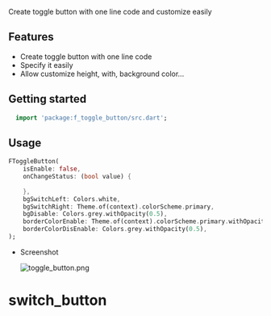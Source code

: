 <!--
 Author: TruongPham
-->

Create toggle button with one line code and customize easily

## Features

- Create toggle button with one line code
- Specify it easily
- Allow customize height, with, background color...

## Getting started

```dart
  import 'package:f_toggle_button/src.dart';
```

## Usage


```dart
FToggleButton(
    isEnable: false,
    onChangeStatus: (bool value) {
    
    },
    bgSwitchLeft: Colors.white,
    bgSwitchRight: Theme.of(context).colorScheme.primary,
    bgDisable: Colors.grey.withOpacity(0.5),
    borderColorEnable: Theme.of(context).colorScheme.primary.withOpacity(0.5),
    borderColorDisEnable: Colors.grey.withOpacity(0.5),
);
```



- Screenshot




   ![toggle_button.png](..%2F..%2Ftoggle_button.png)



# switch_button
